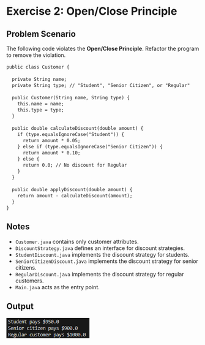 # Exercise 2: Open/Close Principle

## Problem Scenario
The following code violates the **Open/Close Principle**. Refactor the program to remove the violation.

```
public class Customer { 
 
  private String name; 
  private String type; // "Student", "Senior Citizen", or "Regular" 
 
  public Customer(String name, String type) { 
    this.name = name; 
    this.type = type; 
  } 
 
  public double calculateDiscount(double amount) { 
    if (type.equalsIgnoreCase("Student")) { 
      return amount * 0.05; 
    } else if (type.equalsIgnoreCase("Senior Citizen")) { 
      return amount * 0.10; 
    } else { 
      return 0.0; // No discount for Regular 
    } 
  } 
 
  public double applyDiscount(double amount) { 
    return amount - calculateDiscount(amount); 
  } 
}
```

## Notes
- `Customer.java` contains only customer attributes.
- `DiscountStrategy.java` defines an interface for discount strategies.
- `StudentDiscount.java` implements the discount strategy for students.
- `SeniorCitizenDiscount.java` implements the discount strategy for senior citizens.
- `RegularDiscount.java` implements the discount strategy for regular customers.
- `Main.java` acts as the entry point.

## Output
![Exercise2_OCP_Output](image.png)
